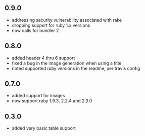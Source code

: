0.9.0
-----

 - addressing security vulnerability associated with rake
 - dropping support for ruby 1.x versions
 - now calls for bundler 2

0.8.0
-----
 - added header 4 thru 6 support
 - fixed a bug in the image generation when using a title
 - noted supported ruby versions in the readme, per travis config

0.7.0
-----
 - added support for images
 - now support ruby 1.9.3, 2.2.4 and 2.3.0

0.3.0
-----

 - added very basic table support

